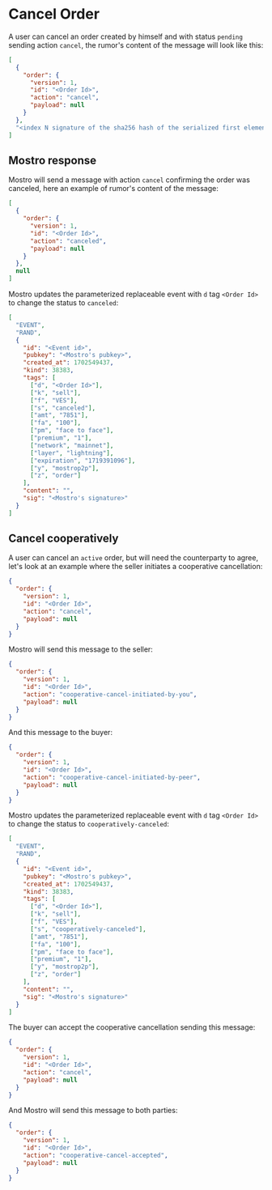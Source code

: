 # Cancel Order

A user can cancel an order created by himself and with status `pending` sending action `cancel`, the rumor's content of the message will look like this:

```json
[
  {
    "order": {
      "version": 1,
      "id": "<Order Id>",
      "action": "cancel",
      "payload": null
    }
  },
  "<index N signature of the sha256 hash of the serialized first element of content>"
]
```

## Mostro response

Mostro will send a message with action `cancel` confirming the order was canceled, here an example of rumor's content of the message:

```json
[
  {
    "order": {
      "version": 1,
      "id": "<Order Id>",
      "action": "canceled",
      "payload": null
    }
  },
  null
]
```

Mostro updates the parameterized replaceable event with `d` tag `<Order Id>` to change the status to `canceled`:

```json
[
  "EVENT",
  "RAND",
  {
    "id": "<Event id>",
    "pubkey": "<Mostro's pubkey>",
    "created_at": 1702549437,
    "kind": 38383,
    "tags": [
      ["d", "<Order Id>"],
      ["k", "sell"],
      ["f", "VES"],
      ["s", "canceled"],
      ["amt", "7851"],
      ["fa", "100"],
      ["pm", "face to face"],
      ["premium", "1"],
      ["network", "mainnet"],
      ["layer", "lightning"],
      ["expiration", "1719391096"],
      ["y", "mostrop2p"],
      ["z", "order"]
    ],
    "content": "",
    "sig": "<Mostro's signature>"
  }
]
```

## Cancel cooperatively

A user can cancel an `active` order, but will need the counterparty to agree, let's look at an example where the seller initiates a cooperative cancellation:

```json
{
  "order": {
    "version": 1,
    "id": "<Order Id>",
    "action": "cancel",
    "payload": null
  }
}
```

Mostro will send this message to the seller:

```json
{
  "order": {
    "version": 1,
    "id": "<Order Id>",
    "action": "cooperative-cancel-initiated-by-you",
    "payload": null
  }
}
```

And this message to the buyer:

```json
{
  "order": {
    "version": 1,
    "id": "<Order Id>",
    "action": "cooperative-cancel-initiated-by-peer",
    "payload": null
  }
}
```

Mostro updates the parameterized replaceable event with `d` tag `<Order Id>` to change the status to `cooperatively-canceled`:

```json
[
  "EVENT",
  "RAND",
  {
    "id": "<Event id>",
    "pubkey": "<Mostro's pubkey>",
    "created_at": 1702549437,
    "kind": 38383,
    "tags": [
      ["d", "<Order Id>"],
      ["k", "sell"],
      ["f", "VES"],
      ["s", "cooperatively-canceled"],
      ["amt", "7851"],
      ["fa", "100"],
      ["pm", "face to face"],
      ["premium", "1"],
      ["y", "mostrop2p"],
      ["z", "order"]
    ],
    "content": "",
    "sig": "<Mostro's signature>"
  }
]
```

The buyer can accept the cooperative cancellation sending this message:

```json
{
  "order": {
    "version": 1,
    "id": "<Order Id>",
    "action": "cancel",
    "payload": null
  }
}
```

And Mostro will send this message to both parties:

```json
{
  "order": {
    "version": 1,
    "id": "<Order Id>",
    "action": "cooperative-cancel-accepted",
    "payload": null
  }
}
```
